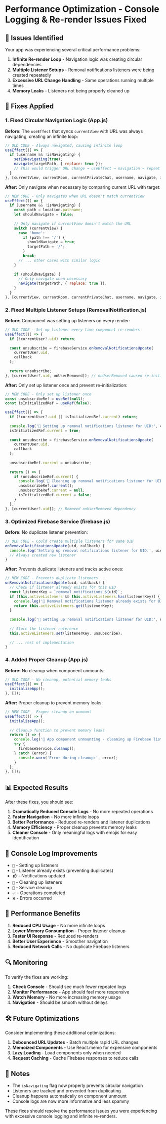 # Performance Optimization - Console Logging & Re-render Issues Fixed

## 🚨 Issues Identified

Your app was experiencing several critical performance problems:

1. **Infinite Re-render Loop** - Navigation logic was creating circular dependencies
2. **Multiple Listener Setups** - Removal notifications listeners were being created repeatedly
3. **Excessive URL Change Handling** - Same operations running multiple times
4. **Memory Leaks** - Listeners not being properly cleaned up

## 🔧 Fixes Applied

### 1. Fixed Circular Navigation Logic (App.js)

**Before:** The `useEffect` that syncs `currentView` with URL was always navigating, creating an infinite loop:
```javascript
// OLD CODE - Always navigated, causing infinite loop
useEffect(() => {
  if (username && !isNavigating) {
    setIsNavigating(true);
    navigate(targetPath, { replace: true });
    // This would trigger URL change → useEffect → navigation → repeat
  }
}, [currentView, currentRoom, currentPrivateChat, username, navigate, isNavigating]);
```

**After:** Only navigate when necessary by comparing current URL with target:
```javascript
// NEW CODE - Only navigates when URL doesn't match currentView
useEffect(() => {
  if (username && !isNavigating) {
    const path = location.pathname;
    let shouldNavigate = false;
    
    // Only navigate if currentView doesn't match the URL
    switch (currentView) {
      case 'home':
        if (path !== '/') {
          shouldNavigate = true;
          targetPath = '/';
        }
        break;
      // ... other cases with similar logic
    }
    
    if (shouldNavigate) {
      // Only navigate when necessary
      navigate(targetPath, { replace: true });
    }
  }
}, [currentView, currentRoom, currentPrivateChat, username, navigate, isNavigating, location.pathname]);
```

### 2. Fixed Multiple Listener Setups (RemovalNotification.js)

**Before:** Component was setting up listeners on every render:
```javascript
// OLD CODE - Set up listener every time component re-renders
useEffect(() => {
  if (!currentUser?.uid) return;
  
  const unsubscribe = firebaseService.onRemovalNotificationsUpdate(
    currentUser.uid,
    callback
  );
  
  return unsubscribe;
}, [currentUser?.uid, onUserRemoved]); // onUserRemoved caused re-initialization
```

**After:** Only set up listener once and prevent re-initialization:
```javascript
// NEW CODE - Only set up listener once
const unsubscribeRef = useRef(null);
const isInitializedRef = useRef(false);

useEffect(() => {
  if (!currentUser?.uid || isInitializedRef.current) return;
  
  console.log('🔔 Setting up removal notifications listener for UID:', currentUser.uid);
  isInitializedRef.current = true;
  
  const unsubscribe = firebaseService.onRemovalNotificationsUpdate(
    currentUser.uid,
    callback
  );
  
  unsubscribeRef.current = unsubscribe;
  
  return () => {
    if (unsubscribeRef.current) {
      console.log('🔕 Cleaning up removal notifications listener for UID:', currentUser.uid);
      unsubscribeRef.current();
      unsubscribeRef.current = null;
      isInitializedRef.current = false;
    }
  };
}, [currentUser?.uid]); // Removed onUserRemoved dependency
```

### 3. Optimized Firebase Service (firebase.js)

**Before:** No duplicate listener prevention:
```javascript
// OLD CODE - Could create multiple listeners for same UID
onRemovalNotificationsUpdate(uid, callback) {
  console.log('Setting up removal notifications listener for UID:', uid);
  // Always created new listener
}
```

**After:** Prevents duplicate listeners and tracks active ones:
```javascript
// NEW CODE - Prevents duplicate listeners
onRemovalNotificationsUpdate(uid, callback) {
  // Check if listener already exists for this UID
  const listenerKey = `removal_notifications_${uid}`;
  if (this.activeListeners && this.activeListeners.has(listenerKey)) {
    console.log('🔄 Removal notifications listener already exists for UID:', uid);
    return this.activeListeners.get(listenerKey);
  }
  
  console.log('🔔 Setting up removal notifications listener for UID:', uid);
  
  // Store the listener reference
  this.activeListeners.set(listenerKey, unsubscribe);
  
  // ... rest of implementation
}
```

### 4. Added Proper Cleanup (App.js)

**Before:** No cleanup when component unmounts:
```javascript
// OLD CODE - No cleanup, potential memory leaks
useEffect(() => {
  initializeApp();
}, []);
```

**After:** Proper cleanup to prevent memory leaks:
```javascript
// NEW CODE - Proper cleanup on unmount
useEffect(() => {
  initializeApp();
  
  // Cleanup function to prevent memory leaks
  return () => {
    console.log('🧹 App component unmounting - cleaning up Firebase listeners');
    try {
      firebaseService.cleanup();
    } catch (error) {
      console.warn('Error during cleanup:', error);
    }
  };
}, []);
```

## 📊 Expected Results

After these fixes, you should see:

1. **Dramatically Reduced Console Logs** - No more repeated operations
2. **Faster Navigation** - No more infinite loops
3. **Better Performance** - Reduced re-renders and listener duplications
4. **Memory Efficiency** - Proper cleanup prevents memory leaks
5. **Cleaner Console** - Only meaningful logs with emojis for easy identification

## 🎯 Console Log Improvements

- `🔔` - Setting up listeners
- `🔄` - Listener already exists (preventing duplicates)
- `📬` - Notifications updated
- `🔕` - Cleaning up listeners
- `🧹` - Service cleanup
- `✅` - Operations completed
- `❌` - Errors occurred

## 🚀 Performance Benefits

1. **Reduced CPU Usage** - No more infinite loops
2. **Lower Memory Consumption** - Proper listener cleanup
3. **Faster UI Response** - Reduced re-renders
4. **Better User Experience** - Smoother navigation
5. **Reduced Network Calls** - No duplicate Firebase listeners

## 🔍 Monitoring

To verify the fixes are working:

1. **Check Console** - Should see much fewer repeated logs
2. **Monitor Performance** - App should feel more responsive
3. **Watch Memory** - No more increasing memory usage
4. **Navigation** - Should be smooth without delays

## 🛠️ Future Optimizations

Consider implementing these additional optimizations:

1. **Debounced URL Updates** - Batch multiple rapid URL changes
2. **Memoized Components** - Use React.memo for expensive components
3. **Lazy Loading** - Load components only when needed
4. **Request Caching** - Cache Firebase responses to reduce calls

## 📝 Notes

- The `isNavigating` flag now properly prevents circular navigation
- Listeners are tracked and prevented from duplicating
- Cleanup happens automatically on component unmount
- Console logs are now more informative and less spammy

These fixes should resolve the performance issues you were experiencing with excessive console logging and infinite re-renders.
